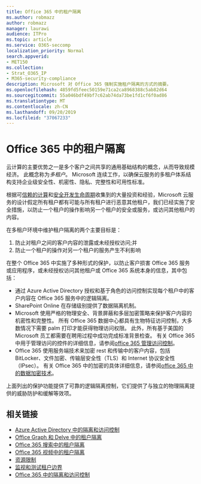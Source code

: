 ```yaml
---
title: Office 365 中的租户隔离
ms.author: robmazz
author: robmazz
manager: laurawi
audience: ITPro
ms.topic: article
ms.service: O365-seccomp
localization_priority: Normal
search.appverid:
- MET150
ms.collection:
- Strat_O365_IP
- M365-security-compliance
description: Microsoft 对 Office 365 强制实施租户隔离的方式的摘要。
ms.openlocfilehash: 4859fd5feec50159e71ca2ca8968388c5ab82d64
ms.sourcegitcommit: 55a046bdf49bf7c62ab74da73be1fd1cf6f0ad86
ms.translationtype: MT
ms.contentlocale: zh-CN
ms.lasthandoff: 09/20/2019
ms.locfileid: "37067233"
---
```

# <a name="tenant-isolation-in-office-365"></a>Office 365 中的租户隔离

云计算的主要优势之一是多个客户之间共享的通用基础结构的概念，从而导致规模经济。 此概念称为*多租户*。 Microsoft 连续工作，以确保云服务的多租户体系结构支持企业级安全性、机密性、隐私、完整性和可用性标准。

根据可[信赖的计算](https://www.microsoft.com/en-us/twc/default.aspx)和[安全开发生命周期](http://www.microsoft.com/security/sdl/default.aspx)收集到的大量投资和经验，Microsoft 云服务的设计假定所有租户都有可能与所有租户进行恶意其他租户，我们已经实施了安全措施，以防止一个租户的操作影响另一个租户的安全或服务，或访问其他租户的内容。

在多租户环境中维护租户隔离的两个主要目标是：
1.  防止对租户之间的客户内容的泄露或未经授权访问;并
2.  防止一个租户的操作对另一个租户的服务产生不利影响

在整个 Office 365 中实施了多种形式的保护，以防止客户损害 Office 365 服务或应用程序，或未经授权访问其他租户或 Office 365 系统本身的信息，其中包括：
- 通过 Azure Active Directory 授权和基于角色的访问控制实现每个租户中的客户内容在 Office 365 服务中的逻辑隔离。
- SharePoint Online 在存储级别提供了数据隔离机制。
- Microsoft 使用严格的物理安全、背景屏蔽和多层加密策略来保护客户内容的机密性和完整性。 所有 Office 365 数据中心都具有生物特征访问控制，大多数情况下需要 palm 打印才能获得物理访问权限。 此外，所有基于美国的 Microsoft 员工都需要在聘用过程中成功完成标准背景检查。 有关 Office 365 中用于管理访问的控件的详细信息，请参阅[office 365 管理访问控制](office-365-administrative-access-controls-overview.md)。
- Office 365 使用服务端技术来加密 rest 和传输中的客户内容，包括 BitLocker、文件加密、传输层安全性（TLS）和 Internet 协议安全性（IPsec）。 有关 Office 365 中的加密的具体详细信息，请参阅[office 365 中的数据加密技术](/microsoft-365/compliance/office-365-encryption-in-the-microsoft-cloud-overview.md)。

上面列出的保护功能提供了可靠的逻辑隔离控制，它们提供了与独立的物理隔离提供的威胁防护和缓解等效项。

## <a name="related-links"></a>相关链接
- [Azure Active Directory 中的隔离和访问控制](office-365-isolation-in-azure-active-directory.md)
- [Office Graph 和 Delve 中的租户隔离](office-365-isolation-in-graph-and-delve.md)
- [Office 365 搜索中的租户隔离](office-365-isolation-in-office-365-search.md)
- [Office 365 视频中的租户隔离](office-365-isolation-in-office-365-video.md)
- [资源限制](office-365-resource-limits.md)
- [监视和测试租户边界](office-365-monitoring-and-testing.md)
- [Office 365 中的隔离和访问控制](office-365-isolation-in-office-365.md)